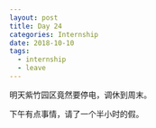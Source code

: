 ```yaml
---
layout: post
title: Day 24
categories: Internship
date: 2018-10-10
tags:
  - internship
  - leave
---
```

明天紫竹园区竟然要停电，调休到周末。

下午有点事情，请了一个半小时的假。
